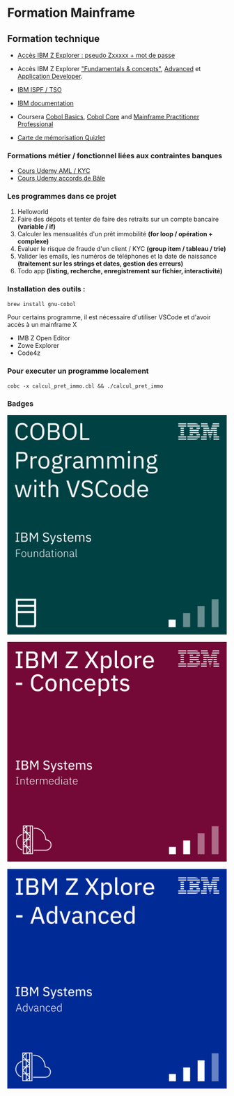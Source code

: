 # Formation Mainframe 

## Formation technique

- <a href="https://ibmzxplore.influitive.com/channels/47">Accès IBM Z Explorer : pseudo Zxxxxx + mot de passe</a> 
- Accès IBM Z Explorer <a href="https://ibmzxplore.influitive.com/channels/1">"Fundamentals & concepts"</a>, <a href="https://ibmzxplore.influitive.com/channels/4">Advanced</a> et <a href="https://ibmzxplore.influitive.com/channels/44">Application Developer</a>. 
- <a href="https://www.ibm.com/docs/en/zos-basic-skills?topic=less-interactive-system-productivity-facility-ispf-courses">IBM ISPF / TSO</a>


- <a href="https://www.ibm.com/docs/en/cobol-zos/6.3?topic=appendixes-reserved-words">IBM documentation</a>



- Coursera <a href="https://www.coursera.org/learn/ibm-cobol-basics">Cobol Basics</a>, <a href="https://www.coursera.org/learn/ibm-cobol-core">Cobol Core</a> and <a href="https://www.coursera.org/professional-certificates/ibm-z-mainframe#courses">Mainframe Practitioner Professional</a>

- <a href="https://quizlet.com/user/dleurs/folders/info-banque">Carte de mémorisation Quizlet</a>

### Formations métier / fonctionnel liées aux contraintes banques

- <a href="https://www.udemy.com/course/anti-money-laundering-aml-kyc/learn/lecture/21415788#overview">Cours Udemy AML / KYC</a>
- <a href="https://www.udemy.com/course/basel-norms-basel-1-basel-2-basel-3-masterclass/learn/lecture/27362484#overview">Cours Udemy accords de Bâle</a> 

### Les programmes dans ce projet

1. Helloworld 
2. Faire des dépots et tenter de faire des retraits sur un compte bancaire **(variable / if)**
3. Calculer les mensualités d'un prêt immobilité **(for loop / opération + complexe)**
4. Évaluer le risque de fraude d'un client / KYC **(group item / tableau / trie)**
5. Valider les emails, les numéros de téléphones et la date de naissance **(traitement sur les strings et dates, gestion des erreurs)**
6. Todo app **(listing, recherche, enregistrement sur fichier, interactivité)**


### Installation des outils : 

```
brew install gnu-cobol
```
Pour certains programme, il est nécessaire d'utiliser VSCode et d'avoir accès à un mainframe X 
- IMB Z Open Editor
- Zowe Explorer
- Code4z

### Pour executer un programme localement
```
cobc -x calcul_pret_immo.cbl && ./calcul_pret_immo
```


### Badges
[![COBOL Programming Badge](badges/cobol-programming-with-vscode.png)](https://www.credly.com/badges/4a9ee56d-5ac2-4ba8-962a-65d030fa9ca2/public_url)

[![COBOL Programming Badge](badges/ibm-z-xplore-concepts.png)](https://www.credly.com/badges/3c016329-6289-481d-b843-2aa584891e57/public_url)

[![COBOL Programming Badge](badges/ibm-z-xplore-advanced.png)](https://www.credly.com/badges/9e1c64d6-e84f-4521-ad00-a2e0f16f3e58/public_url)